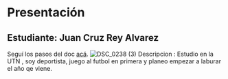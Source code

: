 # Presentación

## Estudiante: Juan Cruz Rey Alvarez
Seguí los pasos del doc [acá](https://docs.google.com/document/d/e/2PACX-1vTNHQ5dzaVFhKPd4UxLOGhZa9Ix_bDgpyIftq4gqzz7674dHmHkcH2oH9TpQ_TsghZkiSPBoUm2ftzM/pub).
![DSC_0238 (3)](https://user-images.githubusercontent.com/82044262/114059932-3f8c1600-986b-11eb-9bc6-b4b123f65d7c.JPG)
Descripcion : Estudio en la UTN , soy deportista, juego al futbol en primera y planeo empezar a laburar el año qe viene.

